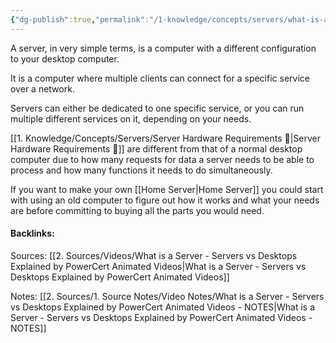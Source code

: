 ```yaml
---
{"dg-publish":true,"permalink":"/1-knowledge/concepts/servers/what-is-a-server/","tags":["main-concept","self-hosting"]}
---
```


A server, in very simple terms, is a computer with a different configuration to your desktop computer. 

It is a computer where multiple clients can connect for a specific service over a network. 

Servers can either be dedicated to one specific service, or you can run multiple different services on it, depending on your needs.

[[1. Knowledge/Concepts/Servers/Server Hardware Requirements 🌱\|Server Hardware Requirements 🌱]] are different from that of a normal desktop computer due to how many requests for data a server needs to be able to process and how many functions it needs to do simultaneously. 

If you want to make your own [[Home Server\|Home Server]] you could start with using an old computer to figure out how it works and what your needs are before committing to buying all the parts you would need. 



#### Backlinks:
Sources:
[[2. Sources/Videos/What is a Server - Servers vs Desktops Explained by PowerCert Animated Videos\|What is a Server - Servers vs Desktops Explained by PowerCert Animated Videos]]


Notes:
[[2. Sources/1. Source Notes/Video Notes/What is a Server - Servers vs Desktops Explained by PowerCert Animated Videos - NOTES\|What is a Server - Servers vs Desktops Explained by PowerCert Animated Videos - NOTES]]
